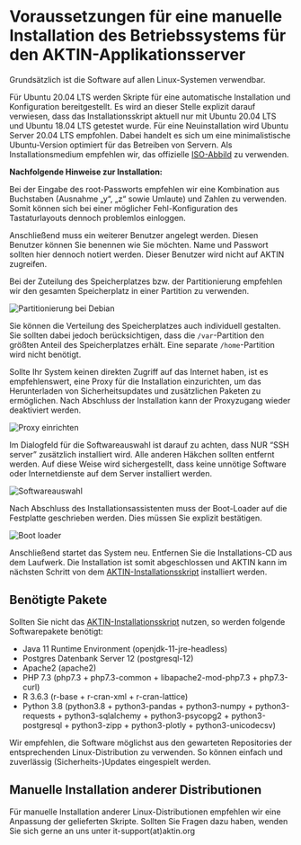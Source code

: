 Voraussetzungen für eine manuelle Installation des Betriebssystems für den AKTIN-Applikationsserver
================================================================

Grundsätzlich ist die Software auf allen Linux-Systemen verwendbar.

Für Ubuntu 20.04 LTS werden Skripte für eine automatische Installation und Konfiguration bereitgestellt. Es wird an dieser Stelle explizit darauf verwiesen, dass das Installationsskript aktuell nur mit Ubuntu 20.04 LTS und Ubuntu 18.04 LTS getestet wurde. Für eine Neuinstallation wird Ubuntu Server 20.04 LTS empfohlen. Dabei handelt es sich um eine minimalistische Ubuntu-Version optimiert für das Betreiben von Servern. Als Installationsmedium empfehlen wir, das offizielle [ISO-Abbild](https://ubuntu.com/download/server) zu verwenden.
<!--  MACRO{toc|section=0|fromDepth=1|toDepth=6} -->

**Nachfolgende Hinweise zur Installation:**

Bei der Eingabe des root-Passworts empfehlen wir eine Kombination aus Buchstaben (Ausnahme „y“, „z“ sowie Umlaute) und Zahlen zu verwenden. Somit können sich bei einer möglicher Fehl-Konfiguration des Tastaturlayouts dennoch problemlos einloggen.

Anschließend muss ein weiterer Benutzer angelegt werden. Diesen Benutzer können Sie benennen wie Sie möchten. Name und Passwort sollten hier dennoch notiert werden. Dieser Benutzer wird nicht auf AKTIN zugreifen.

Bei der Zuteilung des Speicherplatzes bzw. der Partitionierung empfehlen wir den gesamten Speicherplatz in einer Partition zu verwenden.

![Partitionierung bei Debian][debian_disks]

Sie können die Verteilung des Speicherplatzes auch individuell gestalten. Sie sollten dabei jedoch berücksichtigen, dass die `/var`-Partition den größten Anteil des Speicherplatzes erhält. Eine separate `/home`-Partition wird nicht benötigt.

Sollte Ihr System keinen direkten Zugriff auf das Internet haben, ist es empfehlenswert, eine Proxy für die Installation einzurichten, um das Herunterladen von Sicherheitsupdates und zusätzlichen Paketen zu ermöglichen. Nach Abschluss der Installation kann der Proxyzugang wieder deaktiviert werden.

![Proxy einrichten][debian_proxy]

Im Dialogfeld für die Softwareauswahl ist darauf zu achten, dass NUR “SSH server” zusätzlich installiert wird. Alle anderen Häkchen sollten entfernt werden. Auf diese Weise wird sichergestellt, dass keine unnötige Software oder Internetdienste auf dem Server installiert werden.

![Softwareauswahl][debian_software]

Nach Abschluss des Installationsassistenten muss der Boot-Loader auf die Festplatte geschrieben werden. Dies müssen Sie explizit bestätigen.

![Boot loader][debian_bootloader]

Anschließend startet das System neu. Entfernen Sie die Installations-CD aus dem Laufwerk. Die Installation ist somit abgeschlossen und AKTIN kann im nächsten Schritt von dem [AKTIN-Installationsskript](install-script.html) installiert werden.

[debian_disks]: screens_deb/Screenshot_8.png "Gesamten Speicherplatz in einer Partition"
[debian_proxy]: screens_deb/Screenshot_14.png "Proxy für Internetzugriff einrichten"
[debian_software]: screens_deb/Screenshot_15.png "Bei Softwareauswahl nur SSH server auswählen"
[debian_bootloader]: screens_deb/Screenshot_16.png "Bootloader auf Festplatte schreiben"


Benötigte Pakete
---------------------

Sollten Sie nicht das [AKTIN-Installationsskript](install-script.html) nutzen, so werden folgende Softwarepakete benötigt:

* Java 11 Runtime Environment (openjdk-11-jre-headless)
* Postgres Datenbank Server 12 (postgresql-12)
* Apache2 (apache2)
* PHP 7.3 (php7.3 + php7.3-common + libapache2-mod-php7.3 + php7.3-curl)
* R 3.6.3 (r-base + r-cran-xml + r-cran-lattice)
* Python 3.8 (python3.8 + python3-pandas + python3-numpy + python3-requests + python3-sqlalchemy + python3-psycopg2 + python3-postgresql + python3-zipp + python3-plotly + python3-unicodecsv)

Wir empfehlen, die Software möglichst aus den gewarteten Repositories der entsprechenden Linux-Distribution zu verwenden. So können einfach und zuverlässig (Sicherheits-)Updates eingespielt werden.


Manuelle Installation anderer Distributionen
---------------------

Für manuelle Installation anderer Linux-Distributionen empfehlen wir eine Anpassung der gelieferten Skripte. Sollten Sie Fragen dazu haben, wenden Sie sich gerne an uns unter it-support(at)aktin.org
